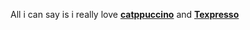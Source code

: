 All i can say is i really love [**catppuccino**](https://github.com/catppuccin/vim) and [**Texpresso**](https://github.com/let-def/texpresso)



